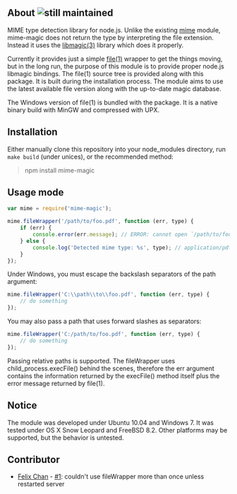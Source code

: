## About ![still maintained](http://stillmaintained.com/SaltwaterC/mime-magic.png)

MIME type detection library for node.js. Unlike the existing [mime](https://github.com/bentomas/node-mime) module, mime-magic does not return the type by interpreting the file extension. Instead it uses the [libmagic(3)](http://linux.die.net/man/3/libmagic) library which does it properly.

Currently it provides just a simple [file(1)](http://linux.die.net/man/1/file) wrapper to get the things moving, but in the long run, the purpose of this module is to provide proper node.js libmagic bindings. The file(1) source tree is provided along with this package. It is built during the installation process. The module aims to use the latest available file version along with the up-to-date magic database.

The Windows version of file(1) is bundled with the package. It is a native binary build with MinGW and compressed with UPX.

## Installation

Either manually clone this repository into your node_modules directory, run `make build` (under unices), or the recommended method:

> npm install mime-magic

## Usage mode

```javascript
var mime = require('mime-magic');

mime.fileWrapper('/path/to/foo.pdf', function (err, type) {
	if (err) {
		console.error(err.message); // ERROR: cannot open `/path/to/foo.pdf' (No such file or directory)
	} else {
		console.log('Detected mime type: %s', type); // application/pdf
	}
});
```

Under Windows, you must escape the backslash separators of the path argument:

```javascript
mime.fileWrapper('C:\\path\\to\\foo.pdf', function (err, type) {
	// do something
});
```

You may also pass a path that uses forward slashes as separators:

```javascript
mime.fileWrapper('C:/path/to/foo.pdf', function (err, type) {
	// do something
});
```

Passing relative paths is supported. The fileWrapper uses child_process.execFile() behind the scenes, therefore the err argument contains the information returned by the execFile() method itself plus the error message returned by file(1).

## Notice

The module was developed under Ubuntu 10.04 and Windows 7. It was tested under OS X Snow Leopard and FreeBSD 8.2. Other platforms may be supported, but the behavior is untested.

## Contributor

 * [Felix Chan](https://github.com/felixchan) - [#1](https://github.com/SaltwaterC/mime-magic/pull/1): couldn't use fileWrapper more than once unless restarted server
